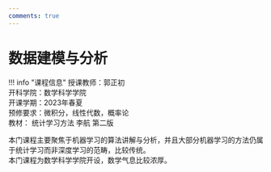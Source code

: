 ```yaml
---
comments: true
---
```

# 数据建模与分析

!!! info "课程信息"
    授课教师：郭正初  
    开科学院：数学科学学院  
    开课学期：2023年春夏  
    预修要求：微积分，线性代数，概率论  
    教材： 统计学习方法 李航 第二版  

本门课程主要聚焦于机器学习的算法讲解与分析，并且大部分机器学习的方法仍属于统计学习而非深度学习的范畴，比较传统。  
本门课程为数学科学学院开设，数学气息比较浓厚。 